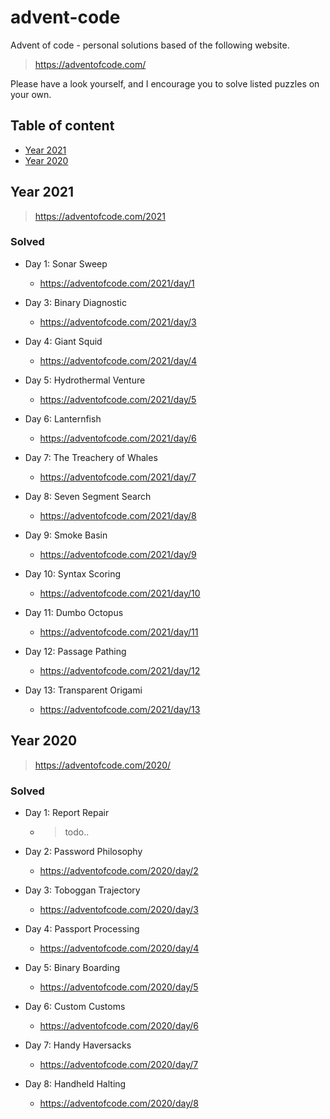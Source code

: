 # advent-code

Advent of code - personal solutions based of the following website.

> https://adventofcode.com/

Please have a look yourself, and I encourage you to solve listed puzzles on your own.

## Table of content

- [Year 2021](#year-2021)
- [Year 2020](#year-2020)

## Year 2021

> https://adventofcode.com/2021

### Solved

- Day 1: Sonar Sweep
    - https://adventofcode.com/2021/day/1

- Day 3: Binary Diagnostic
    - https://adventofcode.com/2021/day/3

- Day 4: Giant Squid
    - https://adventofcode.com/2021/day/4

- Day 5: Hydrothermal Venture
    - https://adventofcode.com/2021/day/5

- Day 6: Lanternfish
    - https://adventofcode.com/2021/day/6

- Day 7: The Treachery of Whales
    - https://adventofcode.com/2021/day/7

- Day 8: Seven Segment Search
    - https://adventofcode.com/2021/day/8

- Day 9: Smoke Basin
    - https://adventofcode.com/2021/day/9

- Day 10: Syntax Scoring
    - https://adventofcode.com/2021/day/10

- Day 11: Dumbo Octopus
    - https://adventofcode.com/2021/day/11

- Day 12: Passage Pathing
    - https://adventofcode.com/2021/day/12

- Day 13: Transparent Origami
    - https://adventofcode.com/2021/day/13

## Year 2020

> https://adventofcode.com/2020/

### Solved

- Day 1: Report Repair
    - > todo..

- Day 2: Password Philosophy
    - https://adventofcode.com/2020/day/2

- Day 3: Toboggan Trajectory
    - https://adventofcode.com/2020/day/3

- Day 4: Passport Processing
    - https://adventofcode.com/2020/day/4

- Day 5: Binary Boarding
    - https://adventofcode.com/2020/day/5

- Day 6: Custom Customs
    - https://adventofcode.com/2020/day/6

- Day 7: Handy Haversacks
    - https://adventofcode.com/2020/day/7

- Day 8: Handheld Halting
    - https://adventofcode.com/2020/day/8
